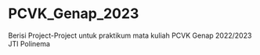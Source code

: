 # PCVK_Genap_2023
Berisi Project-Project untuk praktikum mata kuliah PCVK Genap 2022/2023 JTI Polinema
